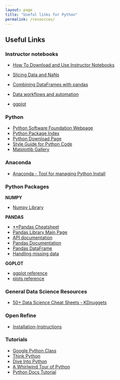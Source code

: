 ```yaml
---
layout: page
title: "Useful links for Python"
permalink: /resources/
---
```


## Useful Links

### Instructor notebooks

  * [How To Download and Use Instructor Notebooks](https://thejacksonlaboratory.github.io/python-ecology-lesson/resources/notebooks)


  * [Slicing Data and NaNs](https://github.com/TheJacksonLaboratory/python-ecology-lesson/tree/gh-pages/notebooks/slicing_data.ipynb)
  * [Combining DataFrames with pandas](https://github.com/TheJacksonLaboratory/python-ecology-lesson/tree/gh-pages/notebooks/merging-data.ipynb)
  * [Data workflows and automation](https://github.com/TheJacksonLaboratory/python-ecology-lesson/tree/gh-pages/notebooks/for-loops-and-functions.ipynb)
  * [ggplot](https://github.com/TheJacksonLaboratory/python-ecology-lesson/tree/gh-pages/notebooks/ggplot.ipynb)

### Python

  * [Python Software Foundation Webpage](https://www.python.org/)
  * [Python Package Index](https://pypi.python.org/pypi)
  * [Python Download Page](https://www.python.org/downloads/)
  * [Style Guide for Python Code](https://www.python.org/dev/peps/pep-0008/)
  * [Matplotlib Gallery](http://matplotlib.org/gallery.html)

### Anaconda

  * [Anaconda - Tool for managing Python Install](https://www.continuum.io/Anaconda-Overview)

### Python Packages

**NUMPY**
  * [Numpy Library](http://www.numpy.org/)

**PANDAS**
  * [\*\*Pandas Cheatsheet](https://github.com/pandas-dev/pandas/blob/master/doc/cheatsheet/Pandas_Cheat_Sheet.pdf)
  * [Pandas Library Main Page](http://pandas.pydata.org/)
  * [API documentation](http://pandas.pydata.org/pandas-docs/stable/api.html)
  * [Pandas Documentation](http://pandas.pydata.org/pandas-docs/stable/)
  * [Pandas DataFrame](http://pandas.pydata.org/pandas-docs/stable/dsintro.html)
  * [Handling missing data](https://www.oreilly.com/learning/handling-missing-data)

**GGPLOT**
  * [ggplot reference](http://ggplot.yhathq.com/)
  * [plots reference](http://ggplot.yhathq.com/docs/index.html)

### General Data Science Resources

  * [50+ Data Science Cheat Sheets - KDnuggets](http://www.kdnuggets.com/2015/07/good-data-science-machine-learning-cheat-sheets.html)


### Open Refine

  * [Installation-Instructions](https://github.com/OpenRefine/OpenRefine/wiki/Installation-Instructions)

### Tutorials
  * [Google Python Class](https://developers.google.com/edu/python/)
  * [Think Python](http://greenteapress.com/wp/think-python/)
  * [Dive Into Python](http://www.diveintopython.net/)
  * [A Whirlwind Tour of Python](https://www.oreilly.com/learning/a-whirlwind-tour-of-python)
  * [Python Docs Tutorial](https://docs.python.org/3/tutorial/index.html)
